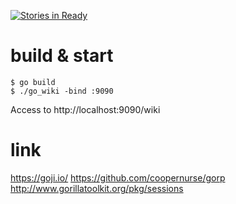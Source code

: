[![Stories in Ready](https://badge.waffle.io/maueki/go_wiki.png?label=ready&title=Ready)](https://waffle.io/maueki/go_wiki)

# build & start

```
$ go build
$ ./go_wiki -bind :9090
```

Access to http://localhost:9090/wiki

# link

https://goji.io/
https://github.com/coopernurse/gorp
http://www.gorillatoolkit.org/pkg/sessions
